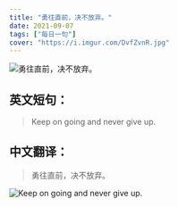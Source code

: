 ```yaml
---
title: "勇往直前，决不放弃。"
date: 2021-09-07
tags: ["每日一句"]
cover: "https://i.imgur.com/DvfZvnR.jpg"
---
```


![勇往直前，决不放弃。](https://i.imgur.com/QtrYQYd.jpg)

## 英文短句：
> Keep on going and never give up.

<!--more-->

## 中文翻译：
> 勇往直前，决不放弃。

![Keep on going and never give up.](https://i.imgur.com/bHaOOAF.jpg)

